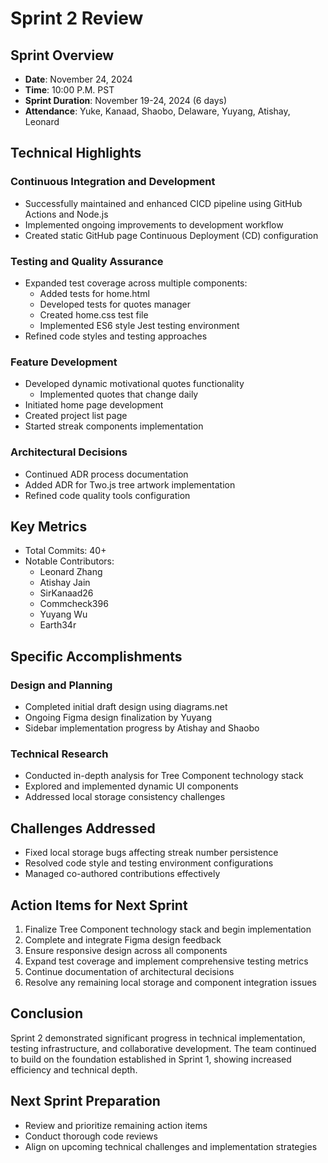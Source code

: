 # Sprint 2 Review

## Sprint Overview
- **Date**: November 24, 2024
- **Time**: 10:00 P.M. PST
- **Sprint Duration**: November 19-24, 2024 (6 days)
- **Attendance**: Yuke, Kanaad, Shaobo, Delaware, Yuyang, Atishay, Leonard

## Technical Highlights

### Continuous Integration and Development
- Successfully maintained and enhanced CICD pipeline using GitHub Actions and Node.js
- Implemented ongoing improvements to development workflow
- Created static GitHub page Continuous Deployment (CD) configuration

### Testing and Quality Assurance
- Expanded test coverage across multiple components:
  - Added tests for home.html
  - Developed tests for quotes manager
  - Created home.css test file
  - Implemented ES6 style Jest testing environment
- Refined code styles and testing approaches

### Feature Development
- Developed dynamic motivational quotes functionality
  - Implemented quotes that change daily
- Initiated home page development
- Created project list page
- Started streak components implementation

### Architectural Decisions
- Continued ADR process documentation
- Added ADR for Two.js tree artwork implementation
- Refined code quality tools configuration

## Key Metrics
- Total Commits: 40+
- Notable Contributors:
  - Leonard Zhang
  - Atishay Jain
  - SirKanaad26
  - Commcheck396
  - Yuyang Wu
  - Earth34r

## Specific Accomplishments
### Design and Planning
- Completed initial draft design using diagrams.net
- Ongoing Figma design finalization by Yuyang
- Sidebar implementation progress by Atishay and Shaobo

### Technical Research
- Conducted in-depth analysis for Tree Component technology stack
- Explored and implemented dynamic UI components
- Addressed local storage consistency challenges

## Challenges Addressed
- Fixed local storage bugs affecting streak number persistence
- Resolved code style and testing environment configurations
- Managed co-authored contributions effectively

## Action Items for Next Sprint
1. Finalize Tree Component technology stack and begin implementation
2. Complete and integrate Figma design feedback
3. Ensure responsive design across all components
4. Expand test coverage and implement comprehensive testing metrics
5. Continue documentation of architectural decisions
6. Resolve any remaining local storage and component integration issues

## Conclusion
Sprint 2 demonstrated significant progress in technical implementation, testing infrastructure, and collaborative development. The team continued to build on the foundation established in Sprint 1, showing increased efficiency and technical depth.

## Next Sprint Preparation
- Review and prioritize remaining action items
- Conduct thorough code reviews
- Align on upcoming technical challenges and implementation strategies
